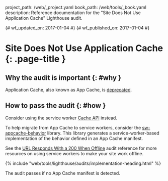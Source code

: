 project_path: /web/_project.yaml
book_path: /web/tools/_book.yaml
description: Reference documentation for the "Site Does Not Use Application Cache" Lighthouse audit.

{# wf_updated_on: 2017-01-04 #}
{# wf_published_on: 2017-01-04 #}

# Site Does Not Use Application Cache  {: .page-title }

## Why the audit is important {: #why }

Application Cache, also known as App Cache, is [deprecated][deprecated].

[deprecated]: https://html.spec.whatwg.org/multipage/browsers.html#offline

## How to pass the audit {: #how }

Consider using the service worker [Cache API][API] instead.

To help migrate from App Cache to service workers, consider the
[sw-appcache-behavior][sw-appcache-behavior] library. This library generates a
service-worker-based implementation of the behavior defined in an App Cache
manifest.

See the [URL Responds With a 200 When Offline](http-200-when-offline) audit
reference for more resources on using service workers to make your site work
offline.

[API]: https://developer.mozilla.org/en-US/docs/Web/API/Cache

[sw-appcache-behavior]: https://github.com/GoogleChrome/sw-helpers/blob/master/packages/sw-appcache-behavior

{% include "web/tools/lighthouse/audits/implementation-heading.html" %}

The audit passes if no App Cache manifest is detected.
